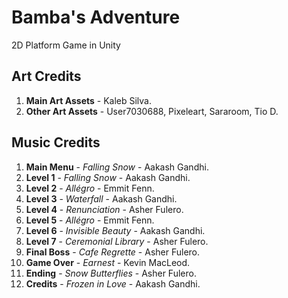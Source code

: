 # Bamba's Adventure
2D Platform Game in Unity

## Art Credits

1. **Main Art Assets** - Kaleb Silva.
2. **Other Art Assets** - User7030688, Pixeleart, Sararoom, Tio D.


## Music Credits

1. **Main Menu** - *Falling Snow* - Aakash Gandhi.
2. **Level 1** - *Falling Snow* - Aakash Gandhi.
3. **Level 2** - *Allégro* - Emmit Fenn.
4. **Level 3** - *Waterfall* - Aakash Gandhi.
5. **Level 4** - *Renunciation* -  Asher Fulero.
6. **Level 5** - *Allégro* - Emmit Fenn.
7. **Level 6** - *Invisible Beauty* - Aakash Gandhi.
8. **Level 7** - *Ceremonial Library* - Asher Fulero.
9. **Final Boss** - *Cafe Regrette* - Asher Fulero.
10. **Game Over** - *Earnest* - Kevin MacLeod.
11. **Ending** - *Snow Butterflies* - Asher Fulero.
12. **Credits** - *Frozen in Love* - Aakash Gandhi.
